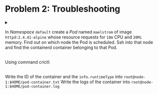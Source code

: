# Problem 2: Troubleshooting

<details>
<summary>

In *Namespace* `default` create a *Pod* named `maelstrom` of image `httpd:2.4.41-alpine` whose resource requests for `10m` CPU and `20Mi` memory. Find out on which node the Pod is scheduled. Ssh into that node and find the containerd container belonging to that Pod.
<br><br>

Using command crictl:
<br><br>

Write the ID of the container and the `info.runtimeType` into `root@node-1:$HOME/pod-container.txt`
Write the logs of the container into `root@node-1:$HOME/pod-container.log`
</summary>

```yaml
apiVersion: v1
kind: Pod
metadata:
  name: maelstrom
  namespace: default
spec:
  containers:
  - name: maelstrom
    image: httpd:2.4.41-alpine
    resources:
      requests:
        cpu: 10m
        memory: 20Mi
```

```sh
$ k get po -owide
NAME             READY   STATUS    RESTARTS   AGE    IP             NODE     NOMINATED NODE   READINESS GATES
maelstrom        1/1     Running   0          11s    172.16.45.34   node-3   <none>           <none>
```

```sh
# node-3
$ crictl ps | grep maelstrom
e187c4be91f14       54b0995a63052       32 seconds ago      Running             maelstrom                   0                   ce5401f86e68f       maelstrom

$ crictl inspect e187c4be91f14 | grep -i runtimetype
    "runtimeType": "io.containerd.runc.v2",

$ crictl logs e187c4be91f14
AH00558: httpd: Could not reliably determine the server's fully qualified domain name, using 172.16.45.34. Set the 'ServerName' directive globally to suppress this message
AH00558: httpd: Could not reliably determine the server's fully qualified domain name, using 172.16.45.34. Set the 'ServerName' directive globally to suppress this message
[Mon Apr 10 19:20:35.424876 2023] [mpm_event:notice] [pid 1:tid 139796448959816] AH00489: Apache/2.4.41 (Unix) configured -- resuming normal operations
[Mon Apr 10 19:20:35.425221 2023] [core:notice] [pid 1:tid 139796448959816] AH00094: Command line: 'httpd -D FOREGROUND'
# copy above to root@node-1:$HOME/pod-container.log
```

```sh
# node-1
$ echo "e187c4be91f14 io.containerd.runc.v" > /root/pod-container.txt

$ cat /root/pod-container.log
AH00558: httpd: Could not reliably determine the server's fully qualified domain name, using 172.16.45.34. Set the 'ServerName' directive globally to suppress this message
AH00558: httpd: Could not reliably determine the server's fully qualified domain name, using 172.16.45.34. Set the 'ServerName' directive globally to suppress this message
[Mon Apr 10 19:20:35.424876 2023] [mpm_event:notice] [pid 1:tid 139796448959816] AH00489: Apache/2.4.41 (Unix) configured -- resuming normal operations
[Mon Apr 10 19:20:35.425221 2023] [core:notice] [pid 1:tid 139796448959816] AH00094: Command line: 'httpd -D FOREGROUND'
```

</details>

